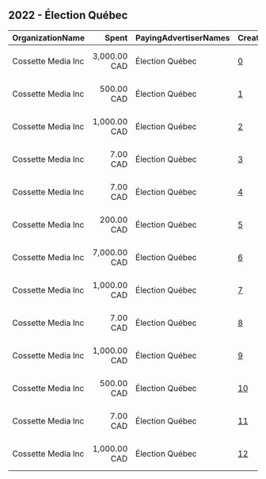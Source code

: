 ## 2022 - Élection Québec 
|OrganizationName|Spent|PayingAdvertiserNames|CreativeUrls|Impressions|Genders|AgeBrackets|CountryCodes|BillingAddresses|CandidateBallotInformation|
|:---|---:|:---|:---|---:|:---|:---|:---|:---|:---|
|Cossette Media Inc|3,000.00 CAD|Élection Québec|[0](https://www.snap.com/political-ads/asset/2d25fb6621ddc584a2bd9e248d117e5196060a44cf45d551c45e05ea9fa2562d?mediaType=mp4)|334,897||18-44|canada|"P.O. Box. 11613, Succ. Centre-ville,Montreal,H3C5V9,CA"||
|Cossette Media Inc|500.00 CAD|Élection Québec|[1](https://www.snap.com/political-ads/asset/64867bbba8e7811f809d4a3af4be868ab4fbe3421addb00fb104b1ac3373d74b?mediaType=mp4)|169,692||18+|canada|"P.O. Box. 11613, Succ. Centre-ville,Montreal,H3C5V9,CA"||
|Cossette Media Inc|1,000.00 CAD|Élection Québec|[2](https://www.snap.com/political-ads/asset/8cfec1b37b975cd4dee67611c007ea65a674d3823974b7927f7b6bbef428e992?mediaType=mp4)|335,264||18+|canada|"P.O. Box. 11613, Succ. Centre-ville,Montreal,H3C5V9,CA"||
|Cossette Media Inc|7.00 CAD|Élection Québec|[3](https://www.snap.com/political-ads/asset/fb39e38946f91a9e356083dd258734b8b3053f24900f96c6373d0c769e41db8b?mediaType=png)|1,817||18+|canada|"P.O. Box. 11613, Succ. Centre-ville,Montreal,H3C5V9,CA"|BVEE|
|Cossette Media Inc|7.00 CAD|Élection Québec|[4](https://www.snap.com/political-ads/asset/2abe96df3dce8d63bce182f68f8736a9abdccd9c31a63d219d2c84e0f8451175?mediaType=png)|1,515||18+|canada|"P.O. Box. 11613, Succ. Centre-ville,Montreal,H3C5V9,CA"|BVEE|
|Cossette Media Inc|200.00 CAD|Élection Québec|[5](https://www.snap.com/political-ads/asset/5539801929fbebe3046728d3b1bcfd0e9ea439975938642983a09b2be6162a1e?mediaType=mp4)|69,560||18+|canada|"P.O. Box. 11613, Succ. Centre-ville,Montreal,H3C5V9,CA"||
|Cossette Media Inc|7,000.00 CAD|Élection Québec|[6](https://www.snap.com/political-ads/asset/bef0eea49077076ca68ad6c74e3828d0fea7d4656c8485cdae79acd056520f5e?mediaType=mp4)|819,025||18-44|canada|"P.O. Box. 11613, Succ. Centre-ville,Montreal,H3C5V9,CA"||
|Cossette Media Inc|1,000.00 CAD|Élection Québec|[7](https://www.snap.com/political-ads/asset/2b8beee81ac29dcf8a85ddfc4aa2699329b681fe9f3dff4686cdc6bba399cb53?mediaType=mp4)|337,175||18+|canada|"P.O. Box. 11613, Succ. Centre-ville,Montreal,H3C5V9,CA"||
|Cossette Media Inc|7.00 CAD|Élection Québec|[8](https://www.snap.com/political-ads/asset/53bf16d32c0f238f2615a493ba9539f4b451c440066051a3badcb7bb99793592?mediaType=png)|1,193||18+|canada|"P.O. Box. 11613, Succ. Centre-ville,Montreal,H3C5V9,CA"|BVEE|
|Cossette Media Inc|1,000.00 CAD|Élection Québec|[9](https://www.snap.com/political-ads/asset/99be430dca1bcbf998bb21141a526b5ac7b8fd460c3871814a63930e46570554?mediaType=mp4)|439,509||18+|canada|"P.O. Box. 11613, Succ. Centre-ville,Montreal,H3C5V9,CA"||
|Cossette Media Inc|500.00 CAD|Élection Québec|[10](https://www.snap.com/political-ads/asset/330e88a48f2a3b986bc591f5a6423e48e76a3756bb4c6e86ea0d17ec25a3945b?mediaType=mp4)|185,118||18+|canada|"P.O. Box. 11613, Succ. Centre-ville,Montreal,H3C5V9,CA"||
|Cossette Media Inc|7.00 CAD|Élection Québec|[11](https://www.snap.com/political-ads/asset/201f4e8d347d1198d90e1bcc32222e197758e270cd671107cb7826e4136df764?mediaType=png)|1,338||18+|canada|"P.O. Box. 11613, Succ. Centre-ville,Montreal,H3C5V9,CA"|BVEE|
|Cossette Media Inc|1,000.00 CAD|Élection Québec|[12](https://www.snap.com/political-ads/asset/a3b17edf8bbeca08135f31ae4ce266d0251565ece65bc4f47ff8a0c130d3cfb3?mediaType=mp4)|372,207||18+|canada|"P.O. Box. 11613, Succ. Centre-ville,Montreal,H3C5V9,CA"||
